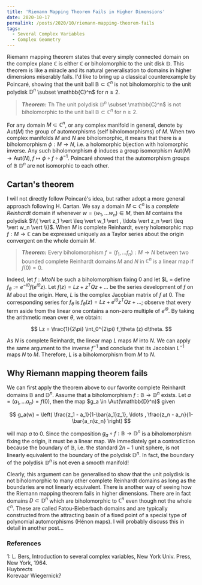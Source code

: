 ```yaml
---
title: 'Riemann Mapping Theorem Fails in Higher Dimensions'
date: 2020-10-17
permalink: /posts/2020/10/riemann-mapping-theorem-fails
tags:
  - Several Complex Variables
  - Complex Geometry
---
```


Riemann mapping theorem states that every simply connected domain on the complex plane $\mathbb{C}$ is either $\mathbb{C}$ or biholomorphic to the unit disk $\mathbb{D}$. This theorem is like a miracle and its natural generalisation to domains in higher dimensions miserably fails. I'd like to bring up a classical counterexample by Poincaré, showing that the unit ball $\mathbb{B} \subset \mathbb{C}^n$ is not biholomorphic to the unit polydisk $\mathbb{D}^n$ \subset \mathbb{C}^n$ for $n \geq 2$.

> **_Theorem:_** Th The unit polydisk $\mathbb{D}^n$ \subset \mathbb{C}^n$ is not biholomorphic to the unit ball $\mathbb{B} \subset \mathbb{C}^n$ for $n \geq 2$.

For any domain $M \subset \mathbb{C}^n$, or any complex manifold in general, denote by $\text{Aut}(M)$ the group of automorphisms (self biholomorphisms) of $M$. When two complex manifolds $M$ and $N$ are biholomorphic, it means that there is a biholomorphism $\phi: M \to N$, i.e. a holomorphic bijection with holomorphic inverse. Any such biholomorphism $\phi$ induces a group isomorphism
$\text{Aut}(M) \to \text{Aut}(N), f \mapsto \phi \circ f \circ \phi^{-1}$. Poincaré showed that the automorphism groups of $\mathbb{B}$ $\mathbb{D}^n$ are not isomorphic to each other.

## Cartan's theorem

I will not directly follow Poincaré's idea, but rather adopt a more general approach following H. Cartan. We say a domain $M \subset \mathbb{C}^n$ is a *complete Reinhardt* domain if whenever $w = (w_1,\ldots w_n) \in M$, then $M$ contains the polydisk $\\{ \vert z_1 \vert  \leq  \vert w_1 \vert , \ldots  \vert z_n \vert \leq  \vert w_n \vert \\}$. When $M$ is complete Reinhardt, every holomorphic map $f:M \to \mathbb{C}$ can be expressed uniquely as a Taylor series about the origin convergent on the whole domain $M$.

> **_Theorem:_** Every biholomorphism $f = (f_1,\ldots f_n): M \to N$ between two bounded complete Reinhardt domains $M$ and $N$ in $\mathbb{C}^n$ is a linear map if $f(0)=0$.

Indeed, let $f: M to N$ be such a biholomorphism fixing $0$ and let $L =  define $f_\theta := e^{-i\theta} f(e^{i\theta} z)$. Let $f(z) = Lz + z^{T} Q z + \ldots$ be the series development of $f$ on $M$ about the origin. Here, $L$ is the complex Jacobian matrix of $f$ at $0$. The corresponding series for $f_\theta$ is $f_\theta(z) = Lz + e^{i\theta}z^T Q z + \ldots$; observe that every term aside from the linear one contains a non-zero multiple of $e^{i\theta}$. By taking the arithmetic mean over $\theta$, we obtain:

$$
Lz = \frac{1}{2\pi} \int_0^{2\pi} f_\theta (z) d\theta.
$$

As $N$ is complete Reinhardt, the linear map $L$ maps $M$ into $N$. We can apply the same argument to the inverse $f^{-1}$ and conclude that its Jacobian $L^{-1}$ maps $N$ to $M$. Therefore, $L$ is a biholomorphism from $M$ to $N$.

## Why Riemann mapping theorem fails

We can first apply the theorem above to our favorite complete Reinhardt domains $\mathbb{B}$ and $\mathbb{D}^n$. Assume that a biholomorphism $f: \mathbb{B} \to \mathbb{D}^n$ exists. Let $a = (a_1,\ldots a_n) = f(0)$, then the map $g_a \in \Aut(\mathbb{D}^n)$ given

$$
g_a(w) = \left( \frac{z_1 - a_1}{1-\bar{a_1}z_1}, \ldots , \frac{z_n - a_n}{1-\bar{a_n}z_n} \right)
$$

will map $a$ to $0$. Since the composition $g_a \circ f : \mathbb{B} \to \mathbb{D}^n$ is a biholomorphism fixing the origin, it must be a linear map. We immediately get a contradiction because the boundary of $\mathbb{B}$, i.e. the standard $2n-1$ unit sphere, is not linearly equivalent to the boundary of the polydisk $\mathbb{D}^n$. In fact, the boundary of the polydisk $\mathbb{D}^n$ is not even a smooth manifold!

Clearly, this argument can be generalised to show that the unit polydisk is not biholomorphic to many other complete Reinhardt domains as long as the boundaries are not linearly equivalent. There is another way of seeing how the Riemann mapping theorem fails in higher dimensions. There are in fact domains $D \subset \mathbb{D}^n$ which are biholomorphic to $\mathbb{C}^n$ even though not the whole $\mathbb{C}^n$. These are called Fatou-Bieberbach domains and are typically constructed from the attracting basin of a fixed point of a special type of polynomial automorphisms (Hénon maps). I will probably discuss this in detail in another post...

### References

<a name="fn1">1</a>: L. Bers, Introduction to several complex variables, New York Univ. Press, New York, 1964.  
Huybrects  
Korevaar Wiegernick?  
